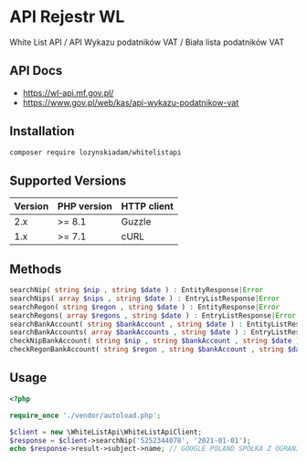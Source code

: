 API Rejestr WL
==============

White List API / API Wykazu podatników VAT / Biała lista podatników VAT

API Docs
--------

* https://wl-api.mf.gov.pl/
* https://www.gov.pl/web/kas/api-wykazu-podatnikow-vat

Installation
------------

```bash
composer require lozynskiadam/whitelistapi
```

Supported Versions
------------------

| Version | PHP version | HTTP client |
|---------|-------------|-------------|
| 2.x     | \>= 8.1     | Guzzle      |
| 1.x     | \>= 7.1     | cURL        |

Methods
------------------

```php
searchNip( string $nip , string $date ) : EntityResponse|Error
searchNips( array $nips , string $date ) : EntryListResponse|Error
searchRegon( string $regon , string $date ) : EntityResponse|Error
searchRegons( array $regons , string $date ) : EntryListResponse|Error
searchBankAccount( string $bankAccount , string $date ) : EntityListResponse|Error
searchBankAccounts( array $bankAccounts , string $date ) : EntryListResponse|Error
checkNipBankAccount( string $nip , string $bankAccount , string $date ) : EntityCheckResponse|Error
checkRegonBankAccount( string $regon , string $bankAccount , string $date ) : EntityCheckResponse|Error
```

Usage
------------------

```php
<?php

require_once './vendor/autoload.php';

$client = new \WhiteListApi\WhiteListApiClient;
$response = $client->searchNip('5252344078', '2021-01-01');
echo $response->result->subject->name; // GOOGLE POLAND SPÓŁKA Z OGRANICZONĄ ODPOWIEDZIALNOŚCIĄ
```
